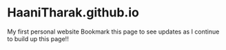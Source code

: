 # HaaniTharak.github.io
My first personal website
Bookmark this page to see updates as I continue to build up this page!!
